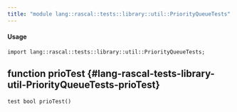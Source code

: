 ```yaml
---
title: "module lang::rascal::tests::library::util::PriorityQueueTests"
---
```


#### Usage

`import lang::rascal::tests::library::util::PriorityQueueTests;`


## function prioTest {#lang-rascal-tests-library-util-PriorityQueueTests-prioTest}

```rascal
test bool prioTest()

```

